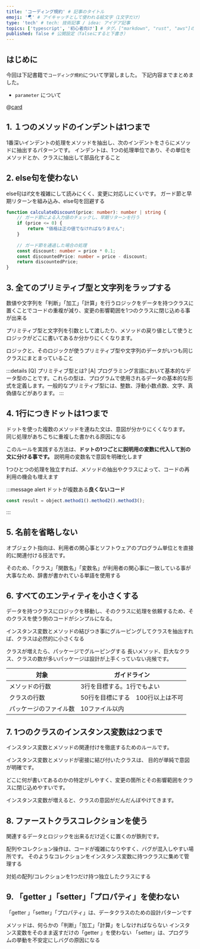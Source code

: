 ```yaml
---
title: 'コーディング規約' # 記事のタイトル
emoji: '🪂' # アイキャッチとして使われる絵文字（1文字だけ）
type: 'tech' # tech: 技術記事 / idea: アイデア記事
topics: ['typescript', '初心者向け'] # タグ。["markdown", "rust", "aws"]のように指定する
published: false # 公開設定（falseにすると下書き）
---
```


## はじめに

今回は下記書籍で`コーディング規約`について学習しました。
下記内容までまとめました。

- `parameter` について

@[card](https://gihyo.jp/book/2017/978-4-7741-9087-7)

## 1. １つのメソッドのインデントは1つまで
1番深いインデントの処理をメソッドを抽出し、次のインデントをさらにメソッドに抽出するパターンです。
インデントは、1つの処理単位であり、その単位をメソッドとか、クラスに抽出して部品化すること

## 2. else句を使わない
else句はif文を複雑にして読みにくく、変更に対応しにくいです。
ガード節と早期リターンを組み込み、else句を回避する


```ts
function calculateDiscount(price: number): number | string {
    // ガード節による入力値のチェックし、早期リターンを行う
    if (price <= 0) {
        return "価格は正の値でなければなりません";
    }
    
    // ガード節を通過した場合の処理
    const discount: number = price * 0.1;
    const discountedPrice: number = price - discount;
    return discountedPrice;
}
```

## 3. 全てのプリミティブ型と文字列をラップする
数値や文字列を「判断」「加工」「計算」を行うロジックをデータを持つクラスに置くことでコードの重複が減り、変更の影響範囲を1つのクラスに閉じ込める事が出来る

プリミティブ型と文字列を引数として渡したり、メソッドの戻り値として使うと
ロジックがどこに書いてあるか分かりにくくなります。

ロジックと、そのロジックが使うプリミティブ型や文字列のデータがいつも同じクラスにまとまっていること

:::details [Q] プリミティブ型とは?
[A] プログラミング言語において基本的なデータ型のことです。これらの型は、プログラムで使用されるデータの基本的な形式を定義します。一般的なプリミティブ型には、整数、浮動小数点数、文字、真偽値などがあります。
:::

## 4. 1行につきドットは1つまで
ドットを使った複数のメソッドを連ねた文は、意図が分かりにくくなります。
同じ処理があちこちに重複した書かれる原因になる

このルールを実践する方法は、**ドットの1つごとに説明用の変数に代入して別の文に分ける事です。**
説明用の変数名で意図を明確化します

1つひとつの処理を独立すれば、メソッドの抽出やクラスによって、コードの再利用の機会も増えます

:::message alert
ドットが複数ある**良くないコード**
```ts
const result = object.method1().method2().method3();
```
:::

## 5. 名前を省略しない
オブジェクト指向は、利用者の関心事とソフトウェアのプログラム単位とを直接的に関連付ける技法です。

そのため、「クラス」「関数名」「変数名」が利用者の関心事に一致している事が大事なため、辞書が書かれている単語を使用する

## 6. すべてのエンティティを小さくする
データを持つクラスにロジックを移動し、そのクラスに処理を依頼するため、そのクラスを使う側のコードがシンプルになる。

インスタンス変数とメソッドの結びつき事にグルーピングしてクラスを抽出すれば、クラスは必然的に小さくなる

クラスが増えたら、パッケージでグルーピングする
長いメソッド、巨大なクラス、クラスの数が多いパッケージは設計が上手くっていない兆候です。

| 対象| ガイドライン |
| ---- | ---- |
| メソッドの行数 | 3行を目標する。1行でもよい |
| クラスの行数 | 50行を目標にする　100行以上は不可 |
| パッケージのファイル数 | 10ファイル以内 |

## 7. 1つのクラスのインスタンス変数は2つまで
インスタンス変数とメソッドの関連付けを徹底するためのルールです。

インスタンス変数とメソッドが密接に結び付いたクラスは、
目的が単純で意図が明確です。

どこに何が書いてあるのかの特定がしやすく、変更の箇所とその影響範囲をクラスに閉じ込めやすいです。

インスタンス変数が増えると、クラスの意図がだんだんぼやけてきます。

## 8. ファーストクラスコレクションを使う
関連するデータとロジックを出来るだけ近くに置くのが鉄則です。

配列やコレクション操作は、コードが複雑になりやすく、バグが混入しやすい場所です。
そのようなコレクションをインスタンス変数に持つクラスに集めて管理する

対処の配列/コレクションを1つだけ持つ独立したクラスにする

## 9. 「getter 」「setter」「プロパティ」を使わない
「getter 」「setter」「プロパティ」は、データクラスのための設計パターンです

メソッドは、何らかの「判断」「加工」「計算」をしなければならない
インスタンス変数をそのまま返すだけの「getter 」を使わない
「setter」は、プログラムの挙動を不安定にしバグの原因になる